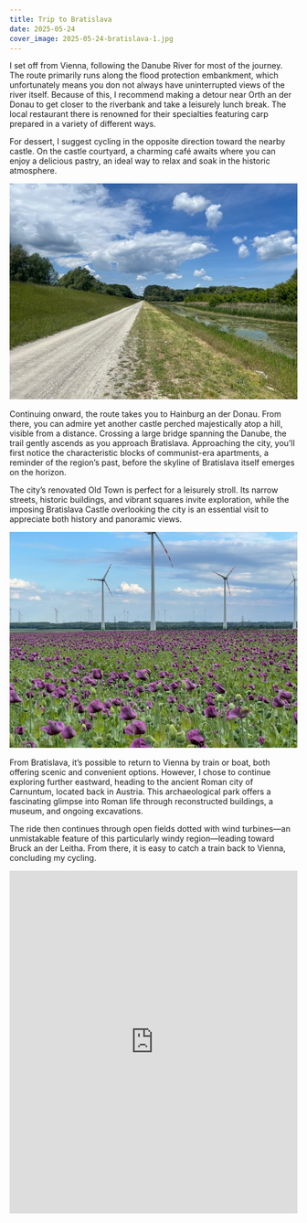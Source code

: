 ```yaml
---
title: Trip to Bratislava
date: 2025-05-24
cover_image: 2025-05-24-bratislava-1.jpg
---
```

I set off from Vienna, following the Danube River for most of the journey. The route primarily runs along the flood protection embankment, which unfortunately means you don not always have uninterrupted views of the river itself. Because of this, I recommend making a detour near Orth an der Donau to get closer to the riverbank and take a leisurely lunch break. The local restaurant there is renowned for their specialties featuring carp prepared in a variety of different ways.

For dessert, I suggest cycling in the opposite direction toward the nearby castle. On the castle courtyard, a charming café awaits where you can enjoy a delicious pastry, an ideal way to relax and soak in the historic atmosphere.

![EuroVelo6](/assets/images/trips/2025-05-24-bratislava-3.jpg)

Continuing onward, the route takes you to Hainburg an der Donau. From there, you can admire yet another castle perched majestically atop a hill, visible from a distance. Crossing a large bridge spanning the Danube, the trail gently ascends as you approach Bratislava. Approaching the city, you’ll first notice the characteristic blocks of communist-era apartments, a reminder of the region’s past, before the skyline of Bratislava itself emerges on the horizon.

The city’s renovated Old Town is perfect for a leisurely stroll. Its narrow streets, historic buildings, and vibrant squares invite exploration, while the imposing Bratislava Castle overlooking the city is an essential visit to appreciate both history and panoramic views.

![Windmills](/assets/images/trips/2025-05-24-bratislava-2.jpg)

From Bratislava, it’s possible to return to Vienna by train or boat, both offering scenic and convenient options. However, I chose to continue exploring further eastward, heading to the ancient Roman city of Carnuntum, located back in Austria. This archaeological park offers a fascinating glimpse into Roman life through reconstructed buildings, a museum, and ongoing excavations.

The ride then continues through open fields dotted with wind turbines—an unmistakable feature of this particularly windy region—leading toward Bruck an der Leitha. From there, it is easy to catch a train back to Vienna, concluding my cycling.

<iframe src="https://www.komoot.com/tour/2270563441/embed?share_token=a3V6OSio8dD7B6wBNDfwa5BNLfHh3a3TDnqAhYzI9ZYtC1NQby" width="100%" height="600" frameborder="0" scrolling="no"></iframe>
